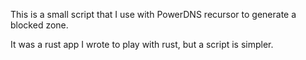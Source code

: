This is a small script that I use with PowerDNS recursor to generate a blocked
zone.

It was a rust app I wrote to play with rust, but a script is simpler.


